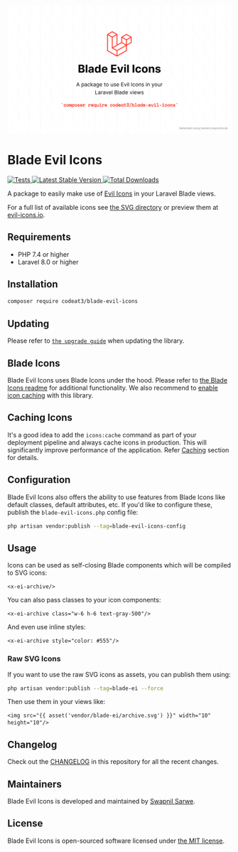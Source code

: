 <p align="center">
    <img src="./socialcard-blade-evil-icons.png" width="1280" title="Social Card Blade Evil Icons">
</p>

# Blade Evil Icons

<a href="https://github.com/codeat3/blade-evil-icons/actions?query=workflow%3ATests">
    <img src="https://github.com/codeat3/blade-evil-icons/workflows/Tests/badge.svg" alt="Tests">
</a>
<a href="https://packagist.org/packages/codeat3/blade-evil-icons">
    <img src="https://img.shields.io/packagist/v/codeat3/blade-evil-icons" alt="Latest Stable Version">
</a>
<a href="https://packagist.org/packages/codeat3/blade-evil-icons">
    <img src="https://img.shields.io/packagist/dt/codeat3/blade-evil-icons" alt="Total Downloads">
</a>

A package to easily make use of [Evil Icons](https://github.com/evil-icons/evil-icons) in your Laravel Blade views.

For a full list of available icons see [the SVG directory](resources/svg) or preview them at [evil-icons.io](https://evil-icons.io/).

## Requirements

- PHP 7.4 or higher
- Laravel 8.0 or higher

## Installation

```bash
composer require codeat3/blade-evil-icons
```

## Updating

Please refer to [`the upgrade guide`](UPGRADE.md) when updating the library.

## Blade Icons

Blade Evil Icons uses Blade Icons under the hood. Please refer to [the Blade Icons readme](https://github.com/blade-ui-kit/blade-icons) for additional functionality. We also recommend to [enable icon caching](https://github.com/blade-ui-kit/blade-icons#caching) with this library.

## Caching Icons

It's a good idea to add the `icons:cache` command as part of your deployment pipeline and always cache icons in production. This will significantly improve performance of the application. Refer [Caching](https://github.com/driesvints/blade-icons?tab=readme-ov-file#caching) section for details.

## Configuration

Blade Evil Icons also offers the ability to use features from Blade Icons like default classes, default attributes, etc. If you'd like to configure these, publish the `blade-evil-icons.php` config file:

```bash
php artisan vendor:publish --tag=blade-evil-icons-config
```

## Usage

Icons can be used as self-closing Blade components which will be compiled to SVG icons:

```blade
<x-ei-archive/>
```

You can also pass classes to your icon components:

```blade
<x-ei-archive class="w-6 h-6 text-gray-500"/>
```

And even use inline styles:

```blade
<x-ei-archive style="color: #555"/>
```

### Raw SVG Icons

If you want to use the raw SVG icons as assets, you can publish them using:

```bash
php artisan vendor:publish --tag=blade-ei --force
```

Then use them in your views like:

```blade
<img src="{{ asset('vendor/blade-ei/archive.svg') }}" width="10" height="10"/>
```

## Changelog

Check out the [CHANGELOG](CHANGELOG.md) in this repository for all the recent changes.

## Maintainers

Blade Evil Icons is developed and maintained by [Swapnil Sarwe](https://swapnilsarwe.com).

## License

Blade Evil Icons is open-sourced software licensed under [the MIT license](LICENSE.md).
